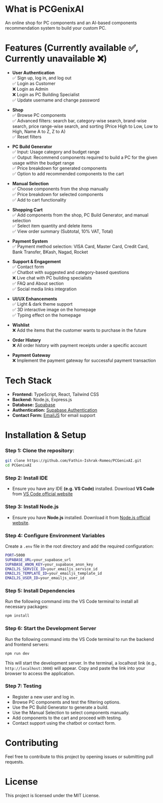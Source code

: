 # What is PCGenixAI
An online shop for PC components and an AI-based components recommendation system to build your custom PC.

# Features (Currently available ✅, Currently unavailable ❌)
- **User Authentication**  
  ✅ Sign up, log in, and log out <br>
  ✅ Login as Customer <br>
  ❌ Login as Admin <br>
  ❌ Login as PC Building Specialist <br>
  ✅ Update username and change password

- **Shop** <br>
  ✅ Browse PC components <br>
  ✅ Advanced filters: search bar, category-wise search, brand-wise search, price range-wise search, and sorting (Price High to Low, Low to High, Name A to Z, Z to A) <br>
  ✅ Reset filters

- **PC Build Generator** <br>
  ✅ Input: Usage category and budget range <br>
  ✅ Output: Recommend components required to build a PC for the given usage within the budget range <br>
  ✅ Price breakdown for generated components <br>
  ✅ Option to add recommended components to the cart

- **Manual Selection** <br>
  ✅ Choose components from the shop manually <br>
  ✅ Price breakdown for selected components <br>
  ✅ Add to cart functionality

- **Shopping Cart** <br>
  ✅ Add components from the shop, PC Build Generator, and manual selection <br>
  ✅ Select item quantity and delete items <br>
  ✅ View order summary (Subtotal, 10% VAT, Total) <br>

- **Payment System** <br>
  ✅ Payment method selection: VISA Card, Master Card, Credit Card, Bank Transfer, BKash, Nagad, Rocket

- **Support & Engagement** <br>
  ✅ Contact form <br>
  ✅ Chatbot with suggested and category-based questions <br>
  ❌ Live chat with PC building specialists <br>
  ✅ FAQ and About section <br>
  ✅ Social media links integration <br>

- **UI/UX Enhancements** <br>
  ✅ Light & dark theme support <br>
  ✅ 3D interactive image on the homepage <br>
  ✅ Typing effect on the homepage

- **Wishlist** <br>
  ❌ Add the items that the customer wants to purchase in the future

- **Order History** <br>
  ❌ All order history with payment receipts under a specific account

- **Payment Gateway** <br>
  ❌ Implement the payment gateway for successful payment transaction


# Tech Stack
- **Frontend:** TypeScript, React, Tailwind CSS
- **Backend:** Node.js, Express.js
- **Database:** [Supabase](https://supabase.com/)
- **Authentication:** [Supabase Authentication](https://supabase.com/)
- **Contact Form:** [EmailJS](https://dashboard.emailjs.com/sign-up) for email support

# Installation & Setup
### Step 1: Clone the repository:
   ```sh
   git clone https://github.com/Fathin-Ishrak-Romeo/PCGenixAI.git
   cd PCGenixAI
   ```
### Step 2: Install IDE
- Ensure you have any IDE **(e.g. VS Code)** installed. Download **VS Code** from [VS Code official website](https://code.visualstudio.com/)

### Step 3: Install Node.js
- Ensure you have **Node.js** installed. Download it from [Node.js official website](https://nodejs.org/).

### Step 4: Configure Environment Variables
Create a `.env` file in the root directory and add the required configuration:
   ```sh
   PORT=5000
   SUPABASE_URL=your_supabase_url
   SUPABASE_ANON_KEY=your_supabase_anon_key
   EMAILJS_SERVICE_ID=your_emailjs_service_id
   EMAILJS_TEMPLATE_ID=your_emailjs_template_id
   EMAILJS_USER_ID=your_emailjs_user_id
   ```

### Step 5: Install Dependencies
Run the following command into the VS Code terminal to install all necessary packages:
   ```sh
   npm install
   ```

### Step 6: Start the Development Server
Run the following command into the VS Code terminal to run the backend and frontend servers:
   ```sh
   npm run dev
   ```
This will start the development server. In the terminal, a localhost link (e.g., `http://localhost:3000`) will appear. Copy and paste the link into your browser to access the application. 

### Step 7: Testing
- Register a new user and log in.
- Browse PC components and test the filtering options.
- Use the PC Build Generator to generate a build.
- Use the Manual Selection to select components manually.
- Add components to the cart and proceed with testing.
- Contact support using the chatbot or contact form.

# Contributing
Feel free to contribute to this project by opening issues or submitting pull requests.

# License
This project is licensed under the MIT License.
